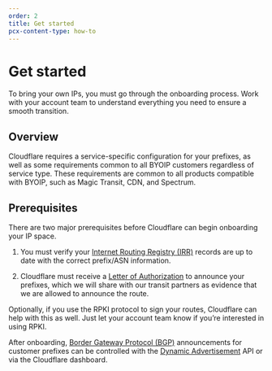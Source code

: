 ```yaml
---
order: 2
title: Get started
pcx-content-type: how-to
---
```


# Get started

To bring your own IPs, you must go through the onboarding process. Work with your account team to understand everything you need to ensure a smooth transition.

## Overview

Cloudflare requires a service-specific configuration for your prefixes, as well as some requirements common to all BYOIP customers regardless of service type. These requirements are common to all products compatible with BYOIP, such as Magic Transit, CDN, and Spectrum.

## Prerequisites

There are two major prerequisites before Cloudflare can begin onboarding your IP space.

1. You must verify your [Internet Routing Registry (IRR)](/about/irr) records are up to date with the correct prefix/ASN information.

2. Cloudflare must receive a [Letter of Authorization](/about/loa) to announce your prefixes, which we will share with our transit partners as evidence that we are allowed to announce the route.

Optionally, if you use the RPKI protocol to sign your routes, Cloudflare can help with this as well. Just let your account team know if you’re interested in using RPKI.

After onboarding, [Border Gateway Protocol (BGP)](https://www.cloudflare.com/learning/security/glossary/what-is-bgp/) announcements for customer prefixes can be controlled with the [Dynamic Advertisement](/about/dynamic-advertisement) API or via the Cloudflare dashboard.
